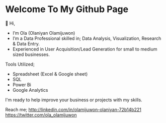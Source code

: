 # Welcome To My Github Page

👋 Hi,
- I’m Ola (Olaniyan Olamijuwon)
- I’m a Data Professional skilled in;
Data Analysis, Visualization, Research & Data Entry.
- Experienced in User Acquisition/Lead Generation for small to medium sized businesses.

Tools Utilized;
- Spreadsheet (Excel & Google sheet)
- SQL
- Power Bi
- Google Analytics

I'm ready to help improve your business or projects with my skills.

Reach me;
http://linkedin.com/in/olamijuwon-olaniyan-72b14b221
https://twitter.com/ola_olamijuwon

<!---
Ola-Olamijuwon/Ola-Olamijuwon is a ✨ special ✨ repository because its `README.md` (this file) appears on your GitHub profile.
You can click the Preview link to take a look at your changes.
--->
